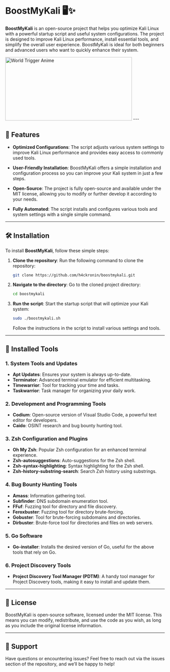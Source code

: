 # BoostMyKali 🖥️✨

**BoostMyKali** is an open-source project that helps you optimize Kali Linux with a powerful startup script and useful system configurations. The project is designed to improve Kali Linux performance, install essential tools, and simplify the overall user experience. BoostMyKali is ideal for both beginners and advanced users who want to quickly enhance their system.

<img src="https://media1.tenor.com/m/ent7ezY8bqkAAAAd/world-trigger-anime.gif" alt="World Trigger Anime" width="400" height="200">  
---

## 🚀 Features

- **Optimized Configurations**: The script adjusts various system settings to improve Kali Linux performance and provides easy access to commonly used tools.
  
- **User-Friendly Installation**: BoostMyKali offers a simple installation and configuration process so you can improve your Kali system in just a few steps.

- **Open-Source**: The project is fully open-source and available under the MIT license, allowing you to modify or further develop it according to your needs.

- **Fully Automated**: The script installs and configures various tools and system settings with a single simple command.

---

## 🛠️ Installation

To install **BoostMyKali**, follow these simple steps:

1. **Clone the repository**:
   Run the following command to clone the repository:
   ```bash
   git clone https://github.com/h4ckronin/boostmykali.git
   ```

2. **Navigate to the directory**:
   Go to the cloned project directory:
   ```bash
   cd boostmykali
   ```

3. **Run the script**:
   Start the startup script that will optimize your Kali system:
   ```bash
   sudo ./boostmykali.sh
   ```

   Follow the instructions in the script to install various settings and tools.

---

## 🧰 Installed Tools

### 1. **System Tools and Updates**
   - **Apt Updates**: Ensures your system is always up-to-date.
   - **Terminator**: Advanced terminal emulator for efficient multitasking.
   - **Timewarrior**: Tool for tracking your time and tasks.
   - **Taskwarrior**: Task manager for organizing your daily work.

### 2. **Development and Programming Tools**
   - **Codium**: Open-source version of Visual Studio Code, a powerful text editor for developers.
   - **Caido**: OSINT research and bug bounty hunting tool.

### 3. **Zsh Configuration and Plugins**
   - **Oh My Zsh**: Popular Zsh configuration for an enhanced terminal experience.
   - **Zsh-autosuggestions**: Auto-suggestions for the Zsh shell.
   - **Zsh-syntax-highlighting**: Syntax highlighting for the Zsh shell.
   - **Zsh-history-substring-search**: Search Zsh history using substrings.

### 4. **Bug Bounty Hunting Tools**
   - **Amass**: Information gathering tool.
   - **Subfinder**: DNS subdomain enumeration tool.
   - **FFuf**: Fuzzing tool for directory and file discovery.
   - **Feroxbuster**: Fuzzing tool for directory brute-forcing.
   - **Gobuster**: Tool for brute-forcing subdomains and directories.
   - **Dirbuster**: Brute-force tool for directories and files on web servers.

### 5. **Go Software**
   - **Go-installer**: Installs the desired version of Go, useful for the above tools that rely on Go.

### 6. **Project Discovery Tools**
   - **Project Discovery Tool Manager (PDTM)**: A handy tool manager for Project Discovery tools, making it easy to install and update them.

---

## 📜 License

BoostMyKali is open-source software, licensed under the MIT license. This means you can modify, redistribute, and use the code as you wish, as long as you include the original license information.

---

## 💬 Support

Have questions or encountering issues? Feel free to reach out via the issues section of the repository, and we’ll be happy to help! 

